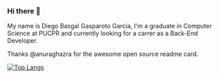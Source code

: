 ### Hi there 👋

My name is Diego Basgal Gasparoto Garcia, I'm a graduate in Computer Science at PUCPR and currently looking for a carrer as a Back-End Developer.

Thanks @anuraghazra for the awesome open source readme card.

[![Top Langs](https://github-readme-stats.vercel.app/api/top-langs/?username=DiegoBasgal)](https://github.com/anuraghazra/github-readme-stats)

<!--
**DiegoBasgal/DiegoBasgal** is a ✨ _special_ ✨ repository because its `README.md` (this file) appears on your GitHub profile.

Here are some ideas to get you started:

- 🔭 I’m currently working on ...
- 🌱 I’m currently learning ...
- 👯 I’m looking to collaborate on ...
- 🤔 I’m looking for help with ...
- 💬 Ask me about ...
- 📫 How to reach me: ...
- 😄 Pronouns: ...
- ⚡ Fun fact: ...
-->
